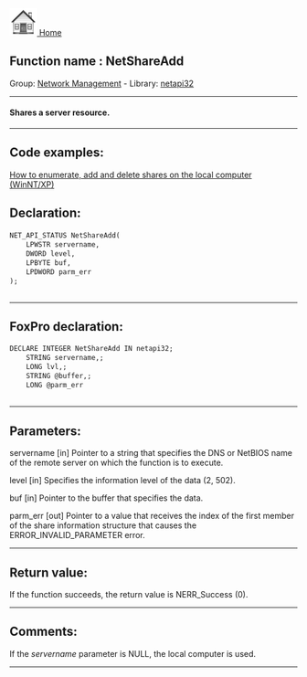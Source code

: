 [<img src="../../images/home.png"> Home ](https://github.com/VFPX/Win32API)  

## Function name : NetShareAdd
Group: [Network Management](../../functions_group.md#Network_Management)  -  Library: [netapi32](../../Libraries.md#netapi32)  
***  


#### Shares a server resource.
***  


## Code examples:
[How to enumerate, add and delete shares on the local computer (WinNT/XP)](../../samples/sample_351.md)  

## Declaration:
```foxpro  
NET_API_STATUS NetShareAdd(
	LPWSTR servername,
	DWORD level,
	LPBYTE buf,
	LPDWORD parm_err
);
  
```  
***  


## FoxPro declaration:
```foxpro  
DECLARE INTEGER NetShareAdd IN netapi32;
	STRING servername,;
	LONG lvl,;
	STRING @buffer,;
	LONG @parm_err
  
```  
***  


## Parameters:
servername 
[in] Pointer to a string that specifies the DNS or NetBIOS name of the remote server on which the function is to execute.

level 
[in] Specifies the information level of the data (2, 502).

buf 
[in] Pointer to the buffer that specifies the data.

parm_err 
[out] Pointer to a value that receives the index of the first member of the share information structure that causes the ERROR_INVALID_PARAMETER error.  
***  


## Return value:
If the function succeeds, the return value is NERR_Success (0).  
***  


## Comments:
If the <Em>servername</Em> parameter is NULL, the local computer is used.  
  
***  

